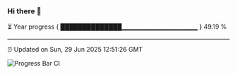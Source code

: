 ### Hi there 👋

⏳ Year progress { ██████████████▁▁▁▁▁▁▁▁▁▁▁▁▁▁▁▁ } 49.19 %

---

⏰ Updated on Sun, 29 Jun 2025 12:51:26 GMT

![Progress Bar CI](https://github.com/DhruviPatel157/GitHub-Actions-Demo/workflows/Progress%20Bar%20CI/badge.svg)
